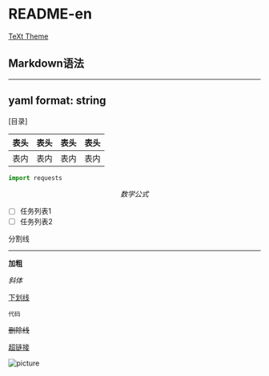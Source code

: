# README-en

[TeXt Theme](https://github.com/kitian616/jekyll-TeXt-theme)


## Markdown语法

---
yaml format: string
---

[目录]


| 表头 | 表头 | 表头 | 表头 |
| ---- | ------ | ------ | ------ |
| 表内 | 表内 | 表内 | 表内 |

```python
import requests
```

$$
数学公式
$$

- [ ] 任务列表1
- [ ] 任务列表2

[链接引用]: www.baidu.com	"baidu"

[^脚注]: zsadfasdkfjslakdjf

分割线

------

**加粗**

*斜体*

<u>下划线</u>

`代码`

~~删除线~~

<!--注释-->

[超链接](www.baidu.com)

![picture](picture)

